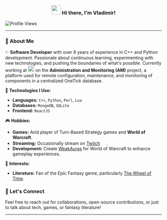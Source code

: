 <!-- Heading -->
<h3 align="center"><img src="https://raw.githubusercontent.com/MartinHeinz/MartinHeinz/master/wave.gif" width="30px"> Hi there, I'm Vladimir!</h3>

<!-- Profile Views -->
<p align="left">
  <img src="https://komarev.com/ghpvc/?username=stfreve&label=Profile%20views&color=0e75b6&style=flat" alt="Profile Views">
</p>

---

### 🌟 About Me

✨ **Software Developer** with over 8 years of experience in C++ and Python development. Passionate about continuous learning, experimenting with new technologies, and pushing the boundaries of what's possible. Currently working at <a href="https://www.onetick.com" target="_blank"><img height="20px" src="https://encrypted-tbn0.gstatic.com/images?q=tbn:ANd9GcQ-jfUTZCv0nnWlxWW5bKr7kRBYxFCpLhQgBQ&s"></a> on the **Administration and Monitoring (AM)** project, a platform used for remote configuration, maintenance, and monitoring of components in a centralized OneTick database.

🔧 **Technologies I Use:**
- **Languages:** `C++`, `Python`, `Perl`, `Lua`
- **Databases:** `MongoDB`, `SQLite`
- **Frontend:** `ReactJS`

🎮 **Hobbies:**  
- **Games:** Avid player of Turn-Based Strategy games and **World of Warcraft**.  
- **Streaming:** Occasionally stream on <a href="http://twitch.com/StFreve" target="_blank">Twitch</a> <img height="16px" src="https://static-00.iconduck.com/assets.00/twitch-icon-489x512-jqw4vk2h.png">.  
- **Development:** Create [WeakAuras](https://wago.io/p/StFreve) for World of Warcraft to enhance gameplay experiences.

📖 **Interests:**  
- **Literature:** Fan of the Epic Fantasy genre, particularly [The Wheel of Time](https://en.wikipedia.org/wiki/The_Wheel_of_Time).

### 💬 Let's Connect
Feel free to reach out for collaborations, open-source contributions, or just to talk about tech, games, or fantasy literature!

---
